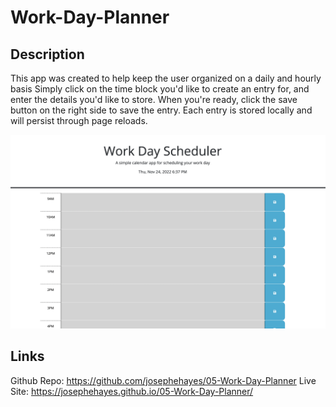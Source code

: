 # Work-Day-Planner

## Description
This app was created to help keep the user organized on a daily and hourly basis
Simply click on the time block you'd like to create an entry for, and enter the details you'd like to store. 
When you're ready, click the save button on the right side to save the entry.
Each entry is stored locally and will persist through page reloads.

![Work Day scheduler screenshot](./Assets/Work-Day-Scheduler-SS.png)


## Links

Github Repo: https://github.com/josephehayes/05-Work-Day-Planner
Live Site: https://josephehayes.github.io/05-Work-Day-Planner/
